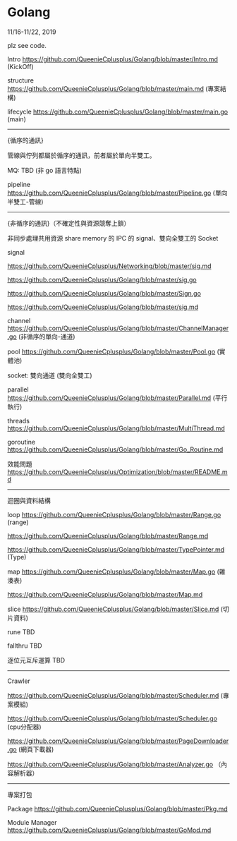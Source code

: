 # Golang
11/16-11/22, 2019

plz see code.

Intro https://github.com/QueenieCplusplus/Golang/blob/master/Intro.md (KickOff)

structure https://github.com/QueenieCplusplus/Golang/blob/master/main.md (專案結構)

lifecycle https://github.com/QueenieCplusplus/Golang/blob/master/main.go (main)

---------------------------------------------

{循序的通訊}

管線與佇列都屬於循序的通訊，前者屬於單向半雙工。

MQ: TBD (非 go 語言特點)

pipeline https://github.com/QueenieCplusplus/Golang/blob/master/Pipeline.go (單向半雙工-管線)

---------------------------------------------

{非循序的通訊}（不確定性與資源競奪上鎖）

非同步處理共用資源 share memory 的 IPC 的 signal、雙向全雙工的 Socket

signal 

   https://github.com/QueenieCplusplus/Networking/blob/master/sig.md

   https://github.com/QueenieCplusplus/Golang/blob/master/sig.go

   https://github.com/QueenieCplusplus/Golang/blob/master/Sign.go
   
   https://github.com/QueenieCplusplus/Golang/blob/master/sig.md

channel https://github.com/QueenieCplusplus/Golang/blob/master/ChannelManager.go (非循序的單向-通道)

pool https://github.com/QueenieCplusplus/Golang/blob/master/Pool.go (實體池)

socket: 雙向通道 (雙向全雙工)

parallel https://github.com/QueenieCplusplus/Golang/blob/master/Parallel.md (平行執行)

threads https://github.com/QueenieCplusplus/Golang/blob/master/MultiThread.md

goroutine https://github.com/QueenieCplusplus/Golang/blob/master/Go_Routine.md

效能問題 https://github.com/QueenieCplusplus/Optimization/blob/master/README.md

---------------------------------------------

迴圈與資料結構

loop https://github.com/QueenieCplusplus/Golang/blob/master/Range.go (range)

https://github.com/QueenieCplusplus/Golang/blob/master/Range.md

https://github.com/QueenieCplusplus/Golang/blob/master/TypePointer.md (Type)

map https://github.com/QueenieCplusplus/Golang/blob/master/Map.go (雜湊表)

https://github.com/QueenieCplusplus/Golang/blob/master/Map.md

slice https://github.com/QueenieCplusplus/Golang/blob/master/Slice.md (切片資料)

rune TBD

fallthru TBD

逐位元互斥運算 TBD

---------------------------------------------

Crawler 

https://github.com/QueenieCplusplus/Golang/blob/master/Scheduler.md (專案模組)

https://github.com/QueenieCplusplus/Golang/blob/master/Scheduler.go (cpu分配器)

https://github.com/QueenieCplusplus/Golang/blob/master/PageDownloader.go (網頁下載器)

https://github.com/QueenieCplusplus/Golang/blob/master/Analyzer.go （內容解析器）

---------------------------------------------

專案打包

Package https://github.com/QueenieCplusplus/Golang/blob/master/Pkg.md

Module Manager https://github.com/QueenieCplusplus/Golang/blob/master/GoMod.md


